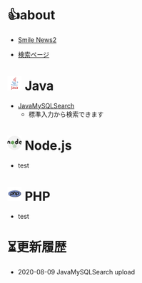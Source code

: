 <!-- ### Hi there 👋 -->

# 👍about
- [Smile News2](https://www.tomato-shop.net/smile2/smile_news2.php)

- [検索ページ](https://www.tomato-shop.net/smile2/golgo_post_ajax2_3site_name3.php)


# <img src="https://raw.githubusercontent.com/halucc/halucc/master/java.svg" width="32"> Java
- [JavaMySQLSearch](https://github.com/halucc/JavaMySQLSearch) 
    - 標準入力から検索できます

# <img src="https://raw.githubusercontent.com/halucc/halucc/master/nodejs-2.svg" width="32"> Node.js
- test

# <img src="https://raw.githubusercontent.com/halucc/halucc/master/php.svg" width="32"> PHP
- test


# ⏳更新履歴
- 2020-08-09 JavaMySQLSearch upload

<!--
**halucc/halucc** is a ✨ _special_ ✨ repository because its `README.md` (this file) appears on your GitHub profile.

Here are some ideas to get you started:

- 🔭 I’m currently working on ...
- 🌱 I’m currently learning ...
- 👯 I’m looking to collaborate on ...
- 🤔 I’m looking for help with ...
- 💬 Ask me about ...
- 📫 How to reach me: ...
- 😄 Pronouns: ...
- ⚡ Fun fact: ...
-->
